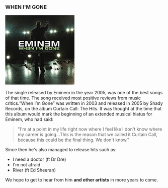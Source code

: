 ### WHEN I'M GONE
![Album Cover](Eminem.jpg)

The single released by Eminem in the year 2005, was one of the best songs of that time. The song received most positive reviews from music critics.“When I’m Gone” was written in 2003 and released in 2005 by Shady Records, on the album Curtain Call: The Hits. It was thought at the time that this album would mark the beginning of an extended musical hiatus for Eminem, who had said:

>"I'm at a point in my life right now where I feel like I don't know where my career is going...This is the reason that we called it Curtain Call, because this could be the final thing. We don't know."


Since then he's also managed to release hits such as:
- I need a doctor (ft Dr Dre)
- I'm not afraid
- River (ft Ed Sheeran)

We hope to get to hear from him __and other artists__ in more years to come.

